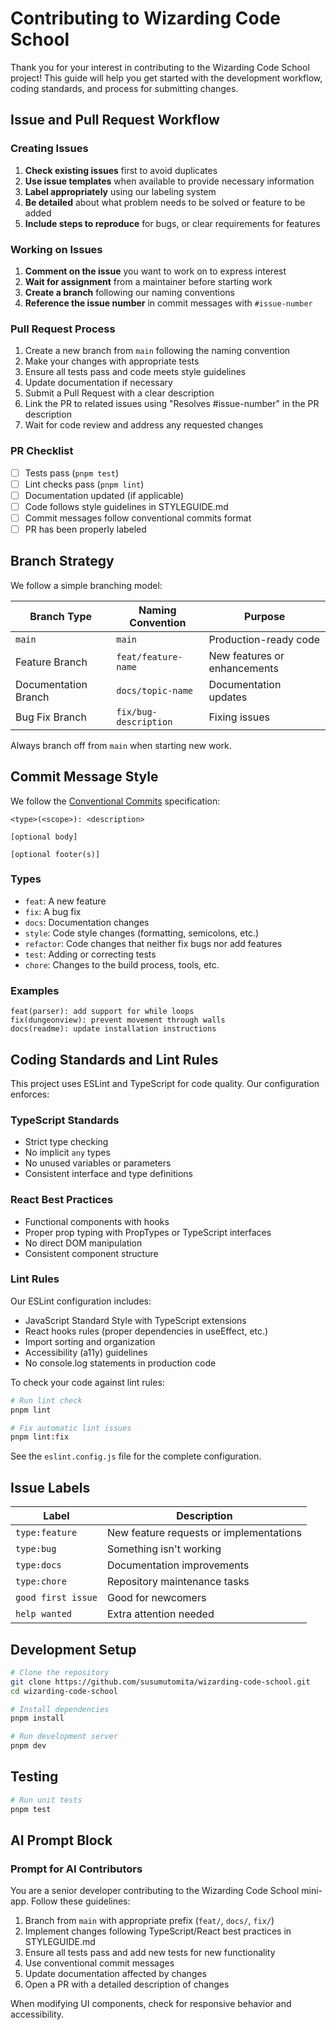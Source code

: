 # Contributing to Wizarding Code School

Thank you for your interest in contributing to the Wizarding Code School project! This guide will help you get started with the development workflow, coding standards, and process for submitting changes.

## Issue and Pull Request Workflow

### Creating Issues

1. **Check existing issues** first to avoid duplicates
2. **Use issue templates** when available to provide necessary information
3. **Label appropriately** using our labeling system
4. **Be detailed** about what problem needs to be solved or feature to be added
5. **Include steps to reproduce** for bugs, or clear requirements for features

### Working on Issues

1. **Comment on the issue** you want to work on to express interest
2. **Wait for assignment** from a maintainer before starting work
3. **Create a branch** following our naming conventions
4. **Reference the issue number** in commit messages with `#issue-number`

### Pull Request Process

1. Create a new branch from `main` following the naming convention
2. Make your changes with appropriate tests
3. Ensure all tests pass and code meets style guidelines
4. Update documentation if necessary
5. Submit a Pull Request with a clear description
6. Link the PR to related issues using "Resolves #issue-number" in the PR description
7. Wait for code review and address any requested changes

### PR Checklist

- [ ] Tests pass (`pnpm test`)
- [ ] Lint checks pass (`pnpm lint`)
- [ ] Documentation updated (if applicable)
- [ ] Code follows style guidelines in STYLEGUIDE.md
- [ ] Commit messages follow conventional commits format
- [ ] PR has been properly labeled

## Branch Strategy

We follow a simple branching model:

| Branch Type | Naming Convention | Purpose |
|-------------|-------------------|---------|
| `main` | `main` | Production-ready code |
| Feature Branch | `feat/feature-name` | New features or enhancements |
| Documentation Branch | `docs/topic-name` | Documentation updates |
| Bug Fix Branch | `fix/bug-description` | Fixing issues |

Always branch off from `main` when starting new work.

## Commit Message Style

We follow the [Conventional Commits](https://www.conventionalcommits.org/) specification:

```
<type>(<scope>): <description>

[optional body]

[optional footer(s)]
```

### Types

- `feat`: A new feature
- `fix`: A bug fix
- `docs`: Documentation changes
- `style`: Code style changes (formatting, semicolons, etc.)
- `refactor`: Code changes that neither fix bugs nor add features
- `test`: Adding or correcting tests
- `chore`: Changes to the build process, tools, etc.

### Examples

```
feat(parser): add support for while loops
fix(dungeonview): prevent movement through walls
docs(readme): update installation instructions
```

## Coding Standards and Lint Rules

This project uses ESLint and TypeScript for code quality. Our configuration enforces:

### TypeScript Standards
- Strict type checking
- No implicit `any` types
- No unused variables or parameters
- Consistent interface and type definitions

### React Best Practices
- Functional components with hooks
- Proper prop typing with PropTypes or TypeScript interfaces
- No direct DOM manipulation
- Consistent component structure

### Lint Rules
Our ESLint configuration includes:
- JavaScript Standard Style with TypeScript extensions
- React hooks rules (proper dependencies in useEffect, etc.)
- Import sorting and organization
- Accessibility (a11y) guidelines
- No console.log statements in production code

To check your code against lint rules:
```bash
# Run lint check
pnpm lint

# Fix automatic lint issues
pnpm lint:fix
```

See the `eslint.config.js` file for the complete configuration.

## Issue Labels

| Label | Description |
|-------|--------------|
| `type:feature` | New feature requests or implementations |
| `type:bug` | Something isn't working |
| `type:docs` | Documentation improvements |
| `type:chore` | Repository maintenance tasks |
| `good first issue` | Good for newcomers |
| `help wanted` | Extra attention needed |

## Development Setup

```bash
# Clone the repository
git clone https://github.com/susumutomita/wizarding-code-school.git
cd wizarding-code-school

# Install dependencies
pnpm install

# Run development server
pnpm dev
```

## Testing

```bash
# Run unit tests
pnpm test
```

## AI Prompt Block

### Prompt for AI Contributors

You are a senior developer contributing to the Wizarding Code School mini-app. Follow these guidelines:

1. Branch from `main` with appropriate prefix (`feat/`, `docs/`, `fix/`)
2. Implement changes following TypeScript/React best practices in STYLEGUIDE.md
3. Ensure all tests pass and add new tests for new functionality
4. Use conventional commit messages
5. Update documentation affected by changes
6. Open a PR with a detailed description of changes

When modifying UI components, check for responsive behavior and accessibility.